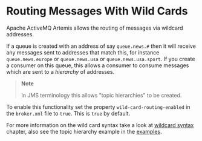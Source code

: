 # Routing Messages With Wild Cards

Apache ActiveMQ Artemis allows the routing of messages via wildcard addresses.

If a queue is created with an address of say `queue.news.#` then it will
receive any messages sent to addresses that match this, for instance
`queue.news.europe` or `queue.news.usa` or `queue.news.usa.sport`. If
you create a consumer on this queue, this allows a consumer to consume
messages which are sent to a *hierarchy* of addresses.

> **Note**
>
> In JMS terminology this allows "topic hierarchies" to be created.

To enable this functionality set the property
`wild-card-routing-enabled` in the `broker.xml` file to
`true`. This is `true` by default.

For more information on the wild card syntax take a look at [wildcard syntax](wildcard-syntax.md) chapter,
also see the topic hierarchy example in the [examples](examples.md).
